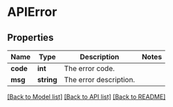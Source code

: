 # APIError

## Properties
Name | Type | Description | Notes
------------ | ------------- | ------------- | -------------
**code** | **int** | The error code. | 
**msg** | **string** | The error description. | 

[[Back to Model list]](../README.md#documentation-for-models) [[Back to API list]](../README.md#documentation-for-api-endpoints) [[Back to README]](../README.md)


